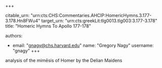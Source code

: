 +++


citable_urn: "urn:cts:CHS:Commentaries.AHCIP:HomericHymns.3.177-3.178.Hn8FWu4"
target_urn: "urn:cts:greekLit:tlg0013.tlg003:3.177-3.178"
title: "Homeric Hymns To Apollo 177-178"

authors:
- email: "gnagy@chs.harvard.edu"
  name: "Gregory Nagy"
  username: "gnagy"
+++

<p>analysis of the mimēsis of Homer by the Delian Maidens</p>